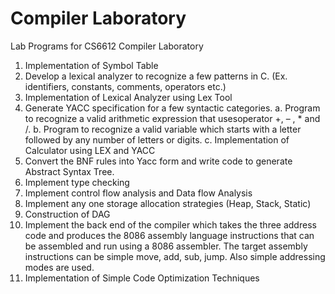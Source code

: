 # Compiler Laboratory

Lab Programs for CS6612 Compiler Laboratory

1. Implementation of Symbol Table
2. Develop a lexical analyzer to recognize a few patterns in C. (Ex. identifiers, constants, comments, operators etc.)
3. Implementation of Lexical Analyzer using Lex Tool
4. Generate YACC specification for a few syntactic categories.
  a. Program to recognize a valid arithmetic expression that usesoperator +, – , * and /.
  b. Program to recognize a valid variable which starts with a letter followed by any number of letters or digits.
  c. Implementation of Calculator using LEX and YACC
5. Convert the BNF rules into Yacc form and write code to generate Abstract Syntax Tree.
6. Implement type checking
7. Implement control flow analysis and Data flow Analysis
8. Implement any one storage allocation strategies (Heap, Stack, Static)
9. Construction of DAG
10. Implement the back end of the compiler which takes the three address code and produces the 8086 assembly language instructions that can be assembled and run using a 8086 assembler. The target assembly instructions can be simple move, add, sub, jump. Also simple addressing modes are used.
11. Implementation of Simple Code Optimization Techniques
